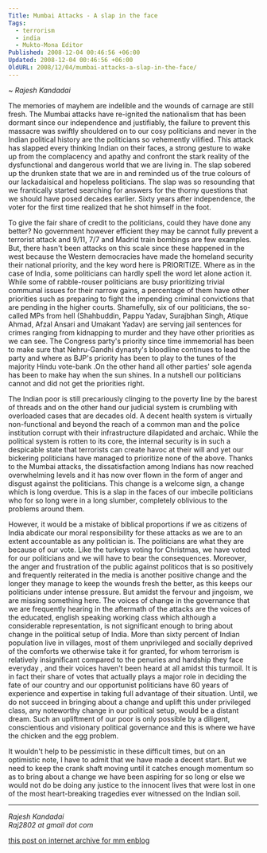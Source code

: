 ```yaml
---
Title: Mumbai Attacks - A slap in the face
Tags:
  - terrorism
  - india
  - Mukto-Mona Editor
Published: 2008-12-04 00:46:56 +06:00
Updated: 2008-12-04 00:46:56 +06:00
OldURL: 2008/12/04/mumbai-attacks-a-slap-in-the-face/
---
```


~ *Rajesh Kandadai*

The memories of mayhem are indelible and the wounds of carnage are still fresh. The Mumbai attacks have re-ignited the nationalism that has been dormant since our independence and justifiably, the failure to prevent this massacre was swiftly shouldered on to our cosy politicians and never in the Indian political history are the politicians so vehemently vilified. This attack has slapped every thinking Indian on their faces, a strong gesture to wake up from the complacency and apathy and confront the stark reality of the dysfunctional and dangerous world that we are living in. The slap sobered up the drunken state that we are in and reminded us of the true colours of our lackadaisical and hopeless politicians. The slap was so resounding that we frantically started searching for answers for the thorny questions that we should have posed decades earlier. Sixty years after independence, the voter for the first time realized that he shot himself in the foot.

To give the fair share of credit to the politicians, could they have done any better? No government however efficient they may be cannot fully prevent a terrorist attack and 9/11, 7/7 and Madrid train bombings are few examples. But, there hasn't been attacks on this scale since these happened in the west because the Western democracies have made the homeland security their national priority, and the key word here is PRIORITIZE. Where as in the case of India, some politicians can hardly spell the word let alone action it. While some of rabble-rouser politicians are busy prioritizing trivial communal issues for their narrow gains, a percentage of them have other priorities such as preparing to fight the impending criminal convictions that are pending in the higher courts. Shamefully, six of our politicians, the so-called MPs from hell (Shahbuddin, Pappu Yadav, Surajbhan Singh, Atique Ahmad, Afzal Ansari and Umakant Yadav) are serving jail sentences for crimes ranging from kidnapping to murder and they have other priorities as we can see. The Congress party's priority since time immemorial has been to make sure that Nehru-Gandhi dynasty's bloodline continues to lead the party and where as BJP's priority has been to play to the tunes of the majority Hindu vote-bank .On the other hand all other parties' sole agenda has been to make hay when the sun shines. In a nutshell our politicians cannot and did not get the priorities right.

The Indian poor is still precariously clinging to the poverty line by the barest of threads and on the other hand our judicial system is crumbling with overloaded cases that are decades old. A decent health system is virtually non-functional and beyond the reach of a common man and the police institution corrupt with their infrastructure dilapidated and archaic. While the political system is rotten to its core, the internal security is in such a despicable state that terrorists can create havoc at their will and yet our bickering politicians have managed to prioritize none of the above. Thanks to the Mumbai attacks, the dissatisfaction among Indians has now reached overwhelming levels and it has now over flown in the form of anger and disgust against the politicians. This change is a welcome sign, a change which is long overdue. This is a slap in the faces of our imbecile politicians who for so long were in a long slumber, completely oblivious to the problems around them.

However, it would be a mistake of biblical proportions if we as citizens of India abdicate our moral responsibility for these attacks as we are to an extent accountable as any politician is. The politicians are what they are because of our vote. Like the turkeys voting for Christmas, we have voted for our politicians and we will have to bear the consequences. Moreover, the anger and frustration of the public against politicos that is so positively and frequently reiterated in the media is another positive change and the longer they manage to keep the wounds fresh the better, as this keeps our politicians under intense pressure. But amidst the fervour and jingoism, we are missing something here. The voices of change in the governance that we are frequently hearing in the aftermath of the attacks are the voices of the educated, english speaking working class which although a considerable representation, is not significant enough to bring about change in the political setup of India. More than sixty percent of Indian population live in villages, most of them unprivileged and socially deprived of the comforts we otherwise take it for granted, for whom terrorism is relatively insignificant compared to the penuries and hardship they face everyday , and their voices haven't been heard at all amidst this turmoil. It is in fact their share of votes that actually plays a major role in deciding the fate of our country and our opportunist politicians have 60 years of experience and expertise in taking full advantage of their situation. Until, we do not succeed in bringing about a change and uplift this under privileged class, any noteworthy change in our political setup, would be a distant dream. Such an upliftment of our poor is only possible by a diligent, conscientious and visionary political governance and this is where we have the chicken and the egg problem.

It wouldn't help to be pessimistic in these difficult times, but on an optimistic note, I have to admit that we have made a decent start. But we need to keep the crank shaft moving until it catches enough momentum so as to bring about a change we have been aspiring for so long or else we would not do be doing any justice to the innocent lives that were lost in one of the most heart-breaking tragedies ever witnessed on the Indian soil.

----
*Rajesh Kandadai  
Raj2802 at gmail dot com*

[this post on internet archive for mm enblog](https://web.archive.org/web/20191030044001/https://enblog.mukto-mona.com/2008/12/04/mumbai-attacks-a-slap-in-the-face)